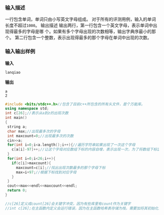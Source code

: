 ### 输入描述

一行包含单词，单词只由小写英文字母组成。
对于所有的评测用例，输入的单词长度不超过`1000`。
输出描述
输出两行，第一行包含一个英文字母，表示单词中出现得最多的字母是哪 个。如果有多个字母出现的次数相等，输出字典序最小的那个。
第二行包含一个整数，表示出现得最多的那个字母在单词中出现的次数。

### 输入输出样例
**输入**

```
lanqiao
```

**输出**
```
a
2
```

```c++
#include <bits/stdc++.h>//包含了目前c++所包含的所有头文件，是个万能库。
using namespace std;
int c[26];//表示从a到z的出现次数
int main()
{
 string a;
 char max;//出现最多次的字母
 int maxcount=0;//出现最多次的次数
 cin>>a;
 for(int i=0;i<a.length();i++){//遍历字符串如果出现了一次这个字母
   c[a[i]-97]++;//让这个字母对应数组下标的内容自增，表示出现一次，为了将数组下标定在0-26，根据a的asc码为97
 }
 for(int i=0;i<26;i++){
   if(c[i]>maxcount){
     maxcount=c[i];//找出出现次数最多的那个字母下标
     max=i+97;//根据下标找到对应字母
   }
 }
 cout<<max<<endl<<maxcount<<endl;
 return 0;
}

//c[26]定义成count[26]会关键字冲突，因为有些库里有count作为关键字
//int c[26];在主函数内定义会运行错误，因为在主函数哈希表存储为栈，需要加将其初始化为0，放入全局变量即放入堆中，默认初始化为0。
```
